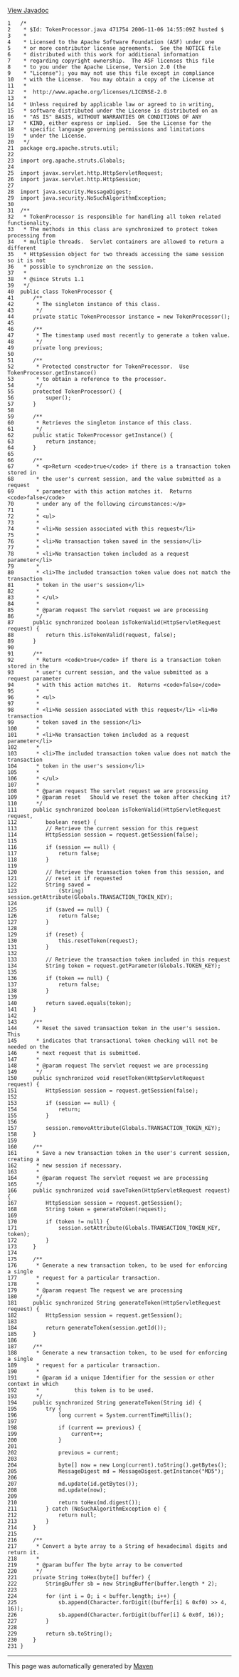 [View Javadoc](../../../../../apidocs/org/apache/struts/util/TokenProcessor.html.md)


    1   /*
    2    * $Id: TokenProcessor.java 471754 2006-11-06 14:55:09Z husted $
    3    *
    4    * Licensed to the Apache Software Foundation (ASF) under one
    5    * or more contributor license agreements.  See the NOTICE file
    6    * distributed with this work for additional information
    7    * regarding copyright ownership.  The ASF licenses this file
    8    * to you under the Apache License, Version 2.0 (the
    9    * "License"); you may not use this file except in compliance
    10   * with the License.  You may obtain a copy of the License at
    11   *
    12   *  http://www.apache.org/licenses/LICENSE-2.0
    13   *
    14   * Unless required by applicable law or agreed to in writing,
    15   * software distributed under the License is distributed on an
    16   * "AS IS" BASIS, WITHOUT WARRANTIES OR CONDITIONS OF ANY
    17   * KIND, either express or implied.  See the License for the
    18   * specific language governing permissions and limitations
    19   * under the License.
    20   */
    21  package org.apache.struts.util;
    22  
    23  import org.apache.struts.Globals;
    24  
    25  import javax.servlet.http.HttpServletRequest;
    26  import javax.servlet.http.HttpSession;
    27  
    28  import java.security.MessageDigest;
    29  import java.security.NoSuchAlgorithmException;
    30  
    31  /**
    32   * TokenProcessor is responsible for handling all token related functionality.
    33   * The methods in this class are synchronized to protect token processing from
    34   * multiple threads.  Servlet containers are allowed to return a different
    35   * HttpSession object for two threads accessing the same session so it is not
    36   * possible to synchronize on the session.
    37   *
    38   * @since Struts 1.1
    39   */
    40  public class TokenProcessor {
    41      /**
    42       * The singleton instance of this class.
    43       */
    44      private static TokenProcessor instance = new TokenProcessor();
    45  
    46      /**
    47       * The timestamp used most recently to generate a token value.
    48       */
    49      private long previous;
    50  
    51      /**
    52       * Protected constructor for TokenProcessor.  Use TokenProcessor.getInstance()
    53       * to obtain a reference to the processor.
    54       */
    55      protected TokenProcessor() {
    56          super();
    57      }
    58  
    59      /**
    60       * Retrieves the singleton instance of this class.
    61       */
    62      public static TokenProcessor getInstance() {
    63          return instance;
    64      }
    65  
    66      /**
    67       * <p>Return <code>true</code> if there is a transaction token stored in
    68       * the user's current session, and the value submitted as a request
    69       * parameter with this action matches it.  Returns <code>false</code>
    70       * under any of the following circumstances:</p>
    71       *
    72       * <ul>
    73       *
    74       * <li>No session associated with this request</li>
    75       *
    76       * <li>No transaction token saved in the session</li>
    77       *
    78       * <li>No transaction token included as a request parameter</li>
    79       *
    80       * <li>The included transaction token value does not match the transaction
    81       * token in the user's session</li>
    82       *
    83       * </ul>
    84       *
    85       * @param request The servlet request we are processing
    86       */
    87      public synchronized boolean isTokenValid(HttpServletRequest request) {
    88          return this.isTokenValid(request, false);
    89      }
    90  
    91      /**
    92       * Return <code>true</code> if there is a transaction token stored in the
    93       * user's current session, and the value submitted as a request parameter
    94       * with this action matches it.  Returns <code>false</code>
    95       *
    96       * <ul>
    97       *
    98       * <li>No session associated with this request</li> <li>No transaction
    99       * token saved in the session</li>
    100      *
    101      * <li>No transaction token included as a request parameter</li>
    102      *
    103      * <li>The included transaction token value does not match the transaction
    104      * token in the user's session</li>
    105      *
    106      * </ul>
    107      *
    108      * @param request The servlet request we are processing
    109      * @param reset   Should we reset the token after checking it?
    110      */
    111     public synchronized boolean isTokenValid(HttpServletRequest request,
    112         boolean reset) {
    113         // Retrieve the current session for this request
    114         HttpSession session = request.getSession(false);
    115 
    116         if (session == null) {
    117             return false;
    118         }
    119 
    120         // Retrieve the transaction token from this session, and
    121         // reset it if requested
    122         String saved =
    123             (String) session.getAttribute(Globals.TRANSACTION_TOKEN_KEY);
    124 
    125         if (saved == null) {
    126             return false;
    127         }
    128 
    129         if (reset) {
    130             this.resetToken(request);
    131         }
    132 
    133         // Retrieve the transaction token included in this request
    134         String token = request.getParameter(Globals.TOKEN_KEY);
    135 
    136         if (token == null) {
    137             return false;
    138         }
    139 
    140         return saved.equals(token);
    141     }
    142 
    143     /**
    144      * Reset the saved transaction token in the user's session.  This
    145      * indicates that transactional token checking will not be needed on the
    146      * next request that is submitted.
    147      *
    148      * @param request The servlet request we are processing
    149      */
    150     public synchronized void resetToken(HttpServletRequest request) {
    151         HttpSession session = request.getSession(false);
    152 
    153         if (session == null) {
    154             return;
    155         }
    156 
    157         session.removeAttribute(Globals.TRANSACTION_TOKEN_KEY);
    158     }
    159 
    160     /**
    161      * Save a new transaction token in the user's current session, creating a
    162      * new session if necessary.
    163      *
    164      * @param request The servlet request we are processing
    165      */
    166     public synchronized void saveToken(HttpServletRequest request) {
    167         HttpSession session = request.getSession();
    168         String token = generateToken(request);
    169 
    170         if (token != null) {
    171             session.setAttribute(Globals.TRANSACTION_TOKEN_KEY, token);
    172         }
    173     }
    174 
    175     /**
    176      * Generate a new transaction token, to be used for enforcing a single
    177      * request for a particular transaction.
    178      *
    179      * @param request The request we are processing
    180      */
    181     public synchronized String generateToken(HttpServletRequest request) {
    182         HttpSession session = request.getSession();
    183 
    184         return generateToken(session.getId());
    185     }
    186 
    187     /**
    188      * Generate a new transaction token, to be used for enforcing a single
    189      * request for a particular transaction.
    190      *
    191      * @param id a unique Identifier for the session or other context in which
    192      *           this token is to be used.
    193      */
    194     public synchronized String generateToken(String id) {
    195         try {
    196             long current = System.currentTimeMillis();
    197 
    198             if (current == previous) {
    199                 current++;
    200             }
    201 
    202             previous = current;
    203 
    204             byte[] now = new Long(current).toString().getBytes();
    205             MessageDigest md = MessageDigest.getInstance("MD5");
    206 
    207             md.update(id.getBytes());
    208             md.update(now);
    209 
    210             return toHex(md.digest());
    211         } catch (NoSuchAlgorithmException e) {
    212             return null;
    213         }
    214     }
    215 
    216     /**
    217      * Convert a byte array to a String of hexadecimal digits and return it.
    218      *
    219      * @param buffer The byte array to be converted
    220      */
    221     private String toHex(byte[] buffer) {
    222         StringBuffer sb = new StringBuffer(buffer.length * 2);
    223 
    224         for (int i = 0; i < buffer.length; i++) {
    225             sb.append(Character.forDigit((buffer[i] & 0xf0) >> 4, 16));
    226             sb.append(Character.forDigit(buffer[i] & 0x0f, 16));
    227         }
    228 
    229         return sb.toString();
    230     }
    231 }

------------------------------------------------------------------------

This page was automatically generated by [Maven](http://maven.apache.org/)
